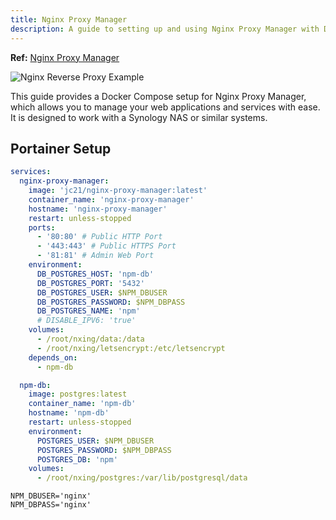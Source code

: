 ```yaml
---
title: Nginx Proxy Manager
description: A guide to setting up and using Nginx Proxy Manager with Docker.
---
```


**Ref:** [Nginx Proxy Manager](https://nginxproxymanager.com/setup/)

![Nginx Reverse Proxy Example](../images/nginxreverse_example.png)

This guide provides a Docker Compose setup for Nginx Proxy Manager, which allows you to manage your web applications and services with ease. It is designed to work with a Synology NAS or similar systems.

## Portainer Setup

```yaml
services:
  nginx-proxy-manager:
    image: 'jc21/nginx-proxy-manager:latest'
    container_name: 'nginx-proxy-manager'
    hostname: 'nginx-proxy-manager'
    restart: unless-stopped
    ports:
      - '80:80' # Public HTTP Port
      - '443:443' # Public HTTPS Port
      - '81:81' # Admin Web Port
    environment:
      DB_POSTGRES_HOST: 'npm-db'
      DB_POSTGRES_PORT: '5432'
      DB_POSTGRES_USER: $NPM_DBUSER
      DB_POSTGRES_PASSWORD: $NPM_DBPASS
      DB_POSTGRES_NAME: 'npm'
      # DISABLE_IPV6: 'true'
    volumes:
      - /root/nxing/data:/data
      - /root/nxing/letsencrypt:/etc/letsencrypt
    depends_on:
      - npm-db

  npm-db:
    image: postgres:latest
    container_name: 'npm-db'
    hostname: 'npm-db'
    restart: unless-stopped
    environment:
      POSTGRES_USER: $NPM_DBUSER
      POSTGRES_PASSWORD: $NPM_DBPASS
      POSTGRES_DB: 'npm'
    volumes:
      - /root/nxing/postgres:/var/lib/postgresql/data
```

```env
NPM_DBUSER='nginx'
NPM_DBPASS='nginx'
```
